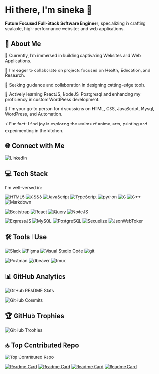 # Hi there, I'm sineka 👋

**Future Focused Full-Stack Software Engineer**, specializing in crafting scalable, high-performance websites and web applications.

## 💫 About Me

🔭 Currently, I'm immersed in building captivating Websites and Web Applications.

👯 I'm eager to collaborate on projects focused on Health, Education, and Research.

🤝 Seeking guidance and collaboration in designing cutting-edge tools.

🌱 Actively learning ReactJS, NodeJS, Postgresql and enhancing my proficiency in custom WordPress development.

💬 I'm your go-to person for discussions on HTML, CSS, JavaScript, Mysql, WordPress, and Automation.

⚡ Fun fact: I find joy in exploring the realms of anime, arts, painting and experimenting in the kitchen.

## 🌐 Connect with Me

[![LinkedIn](https://img.shields.io/badge/linkedin-%230077B5.svg?style=for-the-badge&logo=linkedin&logoColor=white)]([https://linkedin.com/in/sinekaRamu](https://www.linkedin.com/in/sineka-ramamoorthy-337943221/)) 
<!--
[![Twitter](https://img.shields.io/badge/Twitter-%231DA1F2.svg?style=for-the-badge&logo=Twitter&logoColor=white)](https://twitter.com/sinekaRamu) 
[![Instagram](https://img.shields.io/badge/Instagram-%23E4405F.svg?style=for-the-badge&logo=Instagram&logoColor=white)](https://instagram.com/sinekaRamu)
[![Stack Overflow](https://img.shields.io/badge/-Stackoverflow-FE7A16?style=for-the-badge&logo=stack-overflow&logoColor=white)](https://stackoverflow.com/users/11249940)
[![Discord](https://img.shields.io/badge/Discord-%235865F2.svg?style=for-the-badge&logo=discord&logoColor=white)](https://discordapp.com/users/890596597610737774) 
[![YouTube](https://img.shields.io/badge/YouTube-%23FF0000.svg?style=for-the-badge&logo=YouTube&logoColor=white)](https://youtube.com/@sinekaRamu)
-->
## 💻 Tech Stack

I'm well-versed in:

![HTML5](https://img.shields.io/badge/html5-%23E34F26.svg?style=for-the-badge&logo=html5&logoColor=white) 
![CSS3](https://img.shields.io/badge/css3-%231572B6.svg?style=for-the-badge&logo=css3&logoColor=white) 
![JavaScript](https://img.shields.io/badge/javascript-%23323330.svg?style=for-the-badge&logo=javascript&logoColor=%23F7DF1E) 
![TypeScript](https://img.shields.io/badge/TypeScript-007ACC?style=for-the-badge&logo=typescript&logoColor=white)
![python](https://img.shields.io/badge/Python-3776AB?style=for-the-badge&logo=python&logoColor=white)
![C](https://img.shields.io/badge/C-00599C?style=for-the-badge&logo=c&logoColor=white)
![C++](https://img.shields.io/badge/C%2B%2B-00599C?style=for-the-badge&logo=c%2B%2B&logoColor=white)
![Markdown](https://img.shields.io/badge/markdown-%23000000.svg?style=for-the-badge&logo=markdown&logoColor=white) 
<!--
![WordPress](https://img.shields.io/badge/WordPress-%23117AC9.svg?style=for-the-badge&logo=WordPress&logoColor=white) 
![Shopify](https://img.shields.io/badge/Shopify-%234ea94b.svg?style=for-the-badge&logo=shopify&logoColor=white) 
![PHP](https://img.shields.io/badge/php-%23777BB4.svg?style=for-the-badge&logo=php&logoColor=white)
![Next JS](https://img.shields.io/badge/Next-black?style=for-the-badge&logo=next.js&logoColor=white)
![MongoDB](https://img.shields.io/badge/MongoDB-%234ea94b.svg?style=for-the-badge&logo=mongodb&logoColor=white)
![MicrosoftSQLServer](https://img.shields.io/badge/Microsoft%20SQL%20Sever-CC2927?style=for-the-badge&logo=microsoft%20sql%20server&logoColor=white) 
-->
![Bootstrap](https://img.shields.io/badge/bootstrap-%23563D7C.svg?style=for-the-badge&logo=bootstrap&logoColor=white) 
![React](https://img.shields.io/badge/react-%2320232a.svg?style=for-the-badge&logo=react&logoColor=%2361DAFB)
![jQuery](https://img.shields.io/badge/jQuery-0769AD?style=for-the-badge&logo=jquery&logoColor=white)
![NodeJS](https://img.shields.io/badge/node.js-6DA55F?style=for-the-badge&logo=node.js&logoColor=white) 

![ExpressJS](https://img.shields.io/badge/Express.js-404D59?style=for-the-badge)
![MySQL](https://img.shields.io/badge/mysql-%2300f.svg?style=for-the-badge&logo=mysql&logoColor=white) 
![PostgreSQL](https://img.shields.io/badge/PostgreSQL-316192?style=for-the-badge&logo=postgresql&logoColor=white)
![Sequelize](https://img.shields.io/badge/sequelize-323330?style=for-the-badge&logo=sequelize&logoColor=blue)
![JsonWebToken](https://img.shields.io/badge/json%20web%20tokens-323330?style=for-the-badge&logo=json-web-tokens&logoColor=pink)

## 🛠️ Tools I Use

<!--[Adobe XD](https://img.shields.io/badge/Adobe%20XD-470137?style=for-the-badge&logo=Adobe%20XD&logoColor=#FF61F6)
![Adobe Photoshop](https://img.shields.io/badge/adobephotoshop-%2331A8FF.svg?style=for-the-badge&logo=adobephotoshop&logoColor=white) ![Trello](https://img.shields.io/badge/Trello-%23026AA7.svg?style=for-the-badge&logo=Trello&logoColor=white)
![Notion](https://img.shields.io/badge/Notion-%23000000.svg?style=for-the-badge&logo=notion&logoColor=white) 
![Jira](https://img.shields.io/badge/jira-%230A0FFF.svg?style=for-the-badge&logo=jira&logoColor=white)
-->
![Slack](https://img.shields.io/badge/Slack-4A154B?style=for-the-badge&logo=slack&logoColor=white) 
![Figma](https://img.shields.io/badge/figma-%23F24E1E.svg?style=for-the-badge&logo=figma&logoColor=white)
![Visual Studio Code](https://img.shields.io/badge/Visual%20Studio%20Code-0078d7.svg?style=for-the-badge&logo=visual-studio-code&logoColor=white) 
![git](https://img.shields.io/badge/GIT-E44C30?style=for-the-badge&logo=git&logoColor=white)

![Postman](https://img.shields.io/badge/Postman-FF6C37?style=for-the-badge&logo=postman&logoColor=white)
![dbeaver](https://img.shields.io/badge/DBeaver-06c?style=for-the-badge&logo=dbeaver&logoColor=white)
![tmux](https://img.shields.io/badge/tmux-1BB91F?style=for-the-badge&logo=tmux&logoColor=white)

## 📊 GitHub Analytics

![GitHub README Stats](https://github-readme-stats.vercel.app/api?username=sinekaRamu&theme=dark&show_icons=true&hide_border=false&include_all_commits=true)

<!--[GitHub Streaks Stats](https://github-readme-streak-stats.herokuapp.com/?user=sinekaRamu&theme=dark&hide_border=false)-->

![GitHub Commits](https://github-readme-stats.vercel.app/api/top-langs/?username=sinekaRamu&theme=dark&hide_border=false&include_all_commits=true&count_private=true&layout=compact)

## 🏆 GitHub Trophies

![GitHub Trophies](https://github-profile-trophy.vercel.app/?username=sinekaRamu&theme=radical&no-frame=false&no-bg=true&margin-w=4)

## 🔝 Top Contributed Repo

![Top Contributed Repo](https://github-contributor-stats.vercel.app/api?username=sinekaRamu&limit=5&theme=dark&combine_all_yearly_contributions=true)

[![Readme Card](https://github-readme-stats.vercel.app/api/pin/?username=sinekaRamu&theme=dark&repo=express-biblio-api)](https://github.com/sinekaRamu/express-biblio-api)
[![Readme Card](https://github-readme-stats.vercel.app/api/pin/?username=sinekaRamu&theme=dark&repo=drello-app)](https://github.com/sinekaRamu/drello-app)
[![Readme Card](https://github-readme-stats.vercel.app/api/pin/?username=sinekaRamu&theme=dark&repo=myImdb-api)](https://github.com/sinekaRamu/myImdb-api)
[![Readme Card](https://github-readme-stats.vercel.app/api/pin/?username=sinekaRamu&theme=dark&repo=my-imdb)](https://github.com/sinekaRamu/my-imdb)
